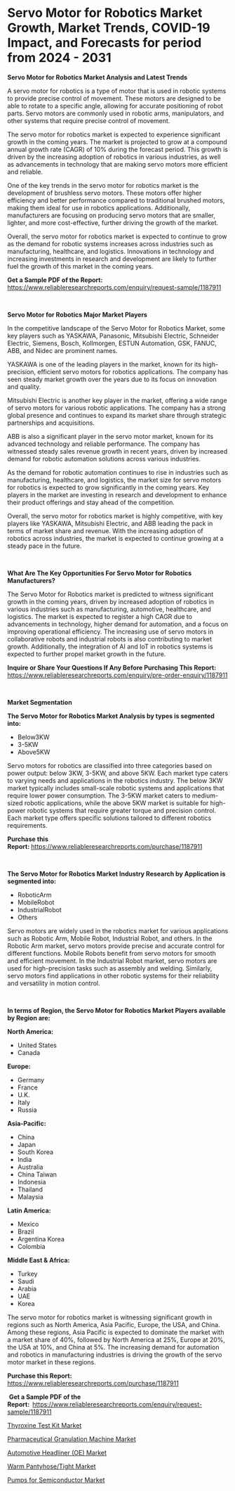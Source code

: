<p><h1>Servo Motor for Robotics Market Growth, Market Trends, COVID-19 Impact, and Forecasts for period from 2024 - 2031</h1></p><p><strong>Servo Motor for Robotics Market Analysis and Latest Trends</strong></p>
<p><p>A servo motor for robotics is a type of motor that is used in robotic systems to provide precise control of movement. These motors are designed to be able to rotate to a specific angle, allowing for accurate positioning of robot parts. Servo motors are commonly used in robotic arms, manipulators, and other systems that require precise control of movement.</p><p>The servo motor for robotics market is expected to experience significant growth in the coming years. The market is projected to grow at a compound annual growth rate (CAGR) of 10% during the forecast period. This growth is driven by the increasing adoption of robotics in various industries, as well as advancements in technology that are making servo motors more efficient and reliable.</p><p>One of the key trends in the servo motor for robotics market is the development of brushless servo motors. These motors offer higher efficiency and better performance compared to traditional brushed motors, making them ideal for use in robotics applications. Additionally, manufacturers are focusing on producing servo motors that are smaller, lighter, and more cost-effective, further driving the growth of the market.</p><p>Overall, the servo motor for robotics market is expected to continue to grow as the demand for robotic systems increases across industries such as manufacturing, healthcare, and logistics. Innovations in technology and increasing investments in research and development are likely to further fuel the growth of this market in the coming years.</p></p>
<p><strong>Get a Sample PDF of the Report:&nbsp;</strong> <a href="https://www.reliableresearchreports.com/enquiry/request-sample/1187911">https://www.reliableresearchreports.com/enquiry/request-sample/1187911</a></p>
<p>&nbsp;</p>
<p><strong>Servo Motor for Robotics Major Market Players</strong></p>
<p><p>In the competitive landscape of the Servo Motor for Robotics Market, some key players such as YASKAWA, Panasonic, Mitsubishi Electric, Schneider Electric, Siemens, Bosch, Kollmorgen, ESTUN Automation, GSK, FANUC, ABB, and Nidec are prominent names. </p><p>YASKAWA is one of the leading players in the market, known for its high-precision, efficient servo motors for robotics applications. The company has seen steady market growth over the years due to its focus on innovation and quality. </p><p>Mitsubishi Electric is another key player in the market, offering a wide range of servo motors for various robotic applications. The company has a strong global presence and continues to expand its market share through strategic partnerships and acquisitions. </p><p>ABB is also a significant player in the servo motor market, known for its advanced technology and reliable performance. The company has witnessed steady sales revenue growth in recent years, driven by increased demand for robotic automation solutions across various industries. </p><p>As the demand for robotic automation continues to rise in industries such as manufacturing, healthcare, and logistics, the market size for servo motors for robotics is expected to grow significantly in the coming years. Key players in the market are investing in research and development to enhance their product offerings and stay ahead of the competition. </p><p>Overall, the servo motor for robotics market is highly competitive, with key players like YASKAWA, Mitsubishi Electric, and ABB leading the pack in terms of market share and revenue. With the increasing adoption of robotics across industries, the market is expected to continue growing at a steady pace in the future.</p></p>
<p>&nbsp;</p>
<p><strong>What Are The Key Opportunities For Servo Motor for Robotics Manufacturers?</strong></p>
<p><p>The Servo Motor for Robotics market is predicted to witness significant growth in the coming years, driven by increased adoption of robotics in various industries such as manufacturing, automotive, healthcare, and logistics. The market is expected to register a high CAGR due to advancements in technology, higher demand for automation, and a focus on improving operational efficiency. The increasing use of servo motors in collaborative robots and industrial robots is also contributing to market growth. Additionally, the integration of AI and IoT in robotics systems is expected to further propel market growth in the future.</p></p>
<p><strong>Inquire or Share Your Questions If Any Before Purchasing This Report:</strong> <a href="https://www.reliableresearchreports.com/enquiry/pre-order-enquiry/1187911">https://www.reliableresearchreports.com/enquiry/pre-order-enquiry/1187911</a></p>
<p>&nbsp;</p>
<p><strong>Market Segmentation</strong></p>
<p><strong>The Servo Motor for Robotics Market Analysis by types is segmented into:</strong></p>
<p><ul><li>Below3KW</li><li>3-5KW</li><li>Above5KW</li></ul></p>
<p><p>Servo motors for robotics are classified into three categories based on power output: below 3KW, 3-5KW, and above 5KW. Each market type caters to varying needs and applications in the robotics industry. The below 3KW market typically includes small-scale robotic systems and applications that require lower power consumption. The 3-5KW market caters to medium-sized robotic applications, while the above 5KW market is suitable for high-power robotic systems that require greater torque and precision control. Each market type offers specific solutions tailored to different robotics requirements.</p></p>
<p><strong>Purchase this Report:&nbsp;</strong><a href="https://www.reliableresearchreports.com/purchase/1187911">https://www.reliableresearchreports.com/purchase/1187911</a></p>
<p>&nbsp;</p>
<p><strong>The Servo Motor for Robotics Market Industry Research by Application is segmented into:</strong></p>
<p><ul><li>RoboticArm</li><li>MobileRobot</li><li>IndustrialRobot</li><li>Others</li></ul></p>
<p><p>Servo motors are widely used in the robotics market for various applications such as Robotic Arm, Mobile Robot, Industrial Robot, and others. In the Robotic Arm market, servo motors provide precise and accurate control for different functions. Mobile Robots benefit from servo motors for smooth and efficient movement. In the Industrial Robot market, servo motors are used for high-precision tasks such as assembly and welding. Similarly, servo motors find applications in other robotic systems for their reliability and versatility in motion control.</p></p>
<p>&nbsp;</p>
<p><strong>In terms of Region, the Servo Motor for Robotics Market Players available by Region are:</strong></p>
<p>
    <p> <strong> North America: </strong>
        <ul>
            <li>United States</li>
            <li>Canada</li>
        </ul>
        </p> 
    <p> <strong> Europe: </strong>
        <ul>
            <li>Germany</li>
            <li>France</li>
            <li>U.K.</li>
            <li>Italy</li>
            <li>Russia</li>
        </ul>
        </p> 
    <p> <strong> Asia-Pacific: </strong>
        <ul>
            <li>China</li>
            <li>Japan</li>
            <li>South Korea</li>
            <li>India</li>
            <li>Australia</li>
            <li>China Taiwan</li>
            <li>Indonesia</li>
            <li>Thailand</li>
            <li>Malaysia</li>
        </ul>
        </p> 
    <p> <strong> Latin America: </strong>
        <ul>
            <li>Mexico</li>
            <li>Brazil</li>
            <li>Argentina Korea</li>
            <li>Colombia</li>
        </ul>
        </p> 
    <p> <strong> Middle East & Africa: </strong>
        <ul>
            <li>Turkey</li>
            <li>Saudi</li>
            <li>Arabia</li>
            <li>UAE</li>
            <li>Korea</li>
        </ul>
    </p>
    </p>
<p><p>The servo motor for robotics market is witnessing significant growth in regions such as North America, Asia Pacific, Europe, the USA, and China. Among these regions, Asia Pacific is expected to dominate the market with a market share of 40%, followed by North America at 25%, Europe at 20%, the USA at 10%, and China at 5%. The increasing demand for automation and robotics in manufacturing industries is driving the growth of the servo motor market in these regions.</p></p>
<p><strong>Purchase this Report: </strong><a href="https://www.reliableresearchreports.com/purchase/1187911">https://www.reliableresearchreports.com/purchase/1187911</a></p>
<p>&nbsp;<strong>Get a Sample PDF of the Report:&nbsp;&nbsp;</strong><a href="https://www.reliableresearchreports.com/enquiry/request-sample/1187911">https://www.reliableresearchreports.com/enquiry/request-sample/1187911</a></p>
<p><strong></strong></p>
<p><p><a href="https://issuu.com/reportprime-2/docs/thyroxine-test-kit-market-size-2030.pptx">Thyroxine Test Kit Market</a></p><p><a href="https://crocus-run-b5a.notion.site/Pharmaceutical-Granulation-Machine-Market-Analysis-Examines-its-Scope-on-Growth-Opportunities-and-F-9b958bae2dff4c0bba33c2f80429b760">Pharmaceutical Granulation Machine Market</a></p><p><a href="https://view.publitas.com/reportprime-1/automotive-headliner-oe-market-size-focuses-on-market-dynamics-in-depth-analysis-and-future-projections-of-its-market-forecasted-for-period-from-2024-to-2031/">Automotive Headliner (OE) Market</a></p><p><a href="https://view.publitas.com/reportprime-1/warm-pantyhose-tight-market-size-growing-and-forecasted-for-period-from-2024-2031-and-provides-complete-market-analysis-of-this-market/">Warm Pantyhose/Tight Market</a></p><p><a href="https://github.com/joannagoyvaerts/Market-Research-Report-List-1/blob/main/pumps-for-semiconductor-market.md">Pumps for Semiconductor Market</a></p></p>